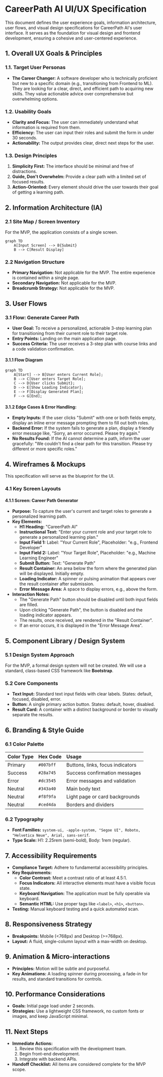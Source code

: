 # CareerPath AI UI/UX Specification

This document defines the user experience goals, information architecture, user flows, and visual design specifications for CareerPath AI's user interface. It serves as the foundation for visual design and frontend development, ensuring a cohesive and user-centered experience.

## 1. Overall UX Goals & Principles

### 1.1. Target User Personas
- **The Career Changer:** A software developer who is technically proficient but new to a specific domain (e.g., transitioning from Frontend to ML). They are looking for a clear, direct, and efficient path to acquiring new skills. They value actionable advice over comprehensive but overwhelming options.

### 1.2. Usability Goals
- **Clarity and Focus:** The user can immediately understand what information is required from them.
- **Efficiency:** The user can input their roles and submit the form in under 30 seconds.
- **Actionability:** The output provides clear, direct next steps for the user.

### 1.3. Design Principles
1.  **Simplicity First:** The interface should be minimal and free of distractions.
2.  **Guide, Don't Overwhelm:** Provide a clear path with a limited set of focused results.
3.  **Action-Oriented:** Every element should drive the user towards their goal of getting a learning path.

## 2. Information Architecture (IA)

### 2.1 Site Map / Screen Inventory
For the MVP, the application consists of a single screen.

```mermaid
graph TD
    A[Input Screen] --> B{Submit}
    B --> C[Result Display]
```

### 2.2 Navigation Structure
- **Primary Navigation:** Not applicable for the MVP. The entire experience is contained within a single page.
- **Secondary Navigation:** Not applicable for the MVP.
- **Breadcrumb Strategy:** Not applicable for the MVP.

## 3. User Flows

### 3.1 Flow: Generate Career Path
- **User Goal:** To receive a personalized, actionable 3-step learning plan for transitioning from their current role to their target role.
- **Entry Points:** Landing on the main application page.
- **Success Criteria:** The user receives a 3-step plan with course links and a code validation confirmation.

#### 3.1.1 Flow Diagram
```mermaid
graph TD
    A[Start] --> B[User enters Current Role];
    B --> C[User enters Target Role];
    C --> D{User clicks Submit};
    D --> E[Show Loading Indicator];
    E --> F[Display Generated Plan];
    F --> G[End];
```

#### 3.1.2 Edge Cases & Error Handling:
- **Empty Inputs:** If the user clicks "Submit" with one or both fields empty, display an inline error message prompting them to fill out both roles.
- **Backend Error:** If the system fails to generate a plan, display a friendly error message like, "Sorry, an error occurred. Please try again."
- **No Results Found:** If the AI cannot determine a path, inform the user gracefully: "We couldn't find a clear path for this transition. Please try different or more specific roles."

## 4. Wireframes & Mockups

This specification will serve as the blueprint for the UI.

### 4.1 Key Screen Layouts

#### 4.1.1 Screen: Career Path Generator
- **Purpose:** To capture the user's current and target roles to generate a personalized learning path.
- **Key Elements:**
    - **H1 Heading:** "CareerPath AI"
    - **Instructional Text:** "Enter your current role and your target role to generate a personalized learning plan."
    - **Input Field 1:** Label: "Your Current Role", Placeholder: "e.g., Frontend Developer"
    - **Input Field 2:** Label: "Your Target Role", Placeholder: "e.g., Machine Learning Engineer"
    - **Submit Button:** Text: "Generate Path"
    - **Result Container:** An area below the form where the generated plan will be displayed. Initially empty.
    - **Loading Indicator:** A spinner or pulsing animation that appears over the result container after submission.
    - **Error Message Area:** A space to display errors, e.g., above the form.
- **Interaction Notes:**
    - The "Generate Path" button should be disabled until both input fields are filled.
    - Upon clicking "Generate Path", the button is disabled and the loading indicator appears.
    - The results, once received, are rendered in the "Result Container".
    - If an error occurs, it is displayed in the "Error Message Area".

## 5. Component Library / Design System

### 5.1 Design System Approach
For the MVP, a formal design system will not be created. We will use a standard, class-based CSS framework like **Bootstrap**.

### 5.2 Core Components
- **Text Input:** Standard text input fields with clear labels. States: default, focused, disabled, error.
- **Button:** A single primary action button. States: default, hover, disabled.
- **Result Card:** A container with a distinct background or border to visually separate the results.

## 6. Branding & Style Guide

### 6.1 Color Palette
| Color Type | Hex Code  | Usage                               |
| :--- | :--- | :--- |
| Primary    | `#007bff` | Buttons, links, focus indicators    |
| Success    | `#28a745` | Success confirmation messages       |
| Error      | `#dc3545` | Error messages and validation       |
| Neutral    | `#343a40` | Main body text                      |
| Neutral    | `#f8f9fa` | Light page or card backgrounds      |
| Neutral    | `#ced4da` | Borders and dividers                |

### 6.2 Typography
- **Font Families:** `system-ui, -apple-system, "Segoe UI", Roboto, "Helvetica Neue", Arial, sans-serif`.
- **Type Scale:** H1: 2.25rem (semi-bold), Body: 1rem (regular).

## 7. Accessibility Requirements

- **Compliance Target:** Adhere to fundamental accessibility principles.
- **Key Requirements:**
    - **Color Contrast:** Meet a contrast ratio of at least 4.5:1.
    - **Focus Indicators:** All interactive elements must have a visible focus state.
    - **Keyboard Navigation:** The application must be fully operable via keyboard.
    - **Semantic HTML:** Use proper tags like `<label>`, `<h1>`, `<button>`.
- **Testing:** Manual keyboard testing and a quick automated scan.

## 8. Responsiveness Strategy

- **Breakpoints:** Mobile (<768px) and Desktop (>=768px).
- **Layout:** A fluid, single-column layout with a max-width on desktop.

## 9. Animation & Micro-interactions

- **Principles:** Motion will be subtle and purposeful.
- **Key Animations:** A loading spinner during processing, a fade-in for results, and standard transitions for controls.

## 10. Performance Considerations

- **Goals:** Initial page load under 2 seconds.
- **Strategies:** Use a lightweight CSS framework, no custom fonts or images, and keep JavaScript minimal.

## 11. Next Steps

- **Immediate Actions:**
    1. Review this specification with the development team.
    2. Begin front-end development.
    3. Integrate with backend APIs.
- **Handoff Checklist:** All items are considered complete for the MVP scope.
